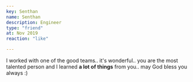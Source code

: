 ```yaml
--- 
key: Senthan
name: Senthan
description: Engineer
type: "friend"
at: Nov 2019
reaction: "like"

---
```


I worked with one of the good teams.. it's wonderful.. you are the most talented person and I learned **a lot of things** from you.. may God bless you always :)
